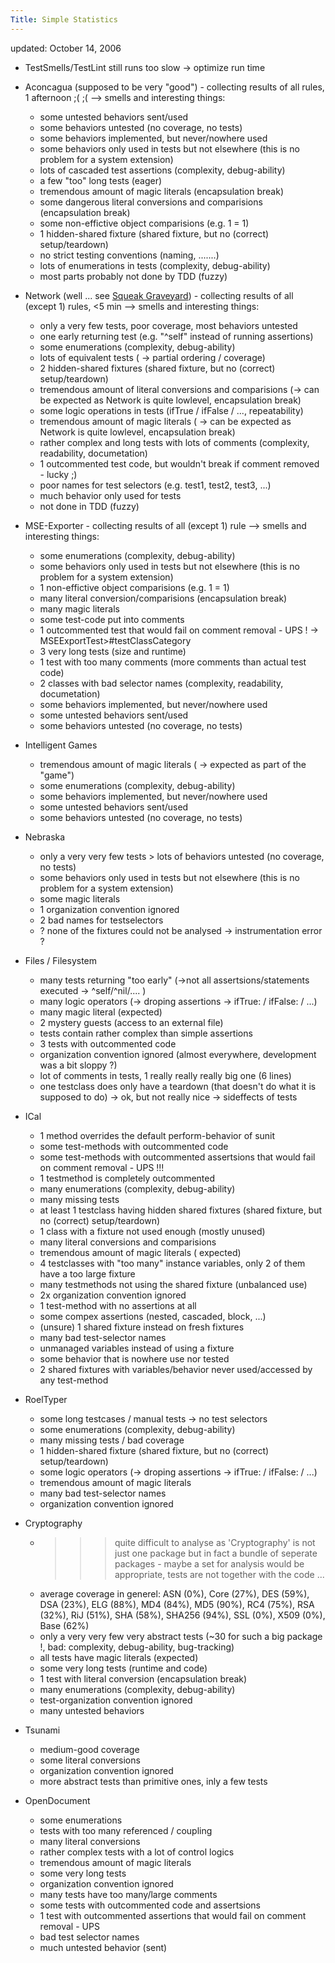 ```yaml
---
Title: Simple Statistics
---
```


updated: October 14, 2006


-  TestSmells/TestLint still runs too slow -> optimize run time


-  Aconcagua (supposed to be very "good") - collecting results of all rules, 1 afternoon ;(  ;(  &mdash;> smells and interesting things:
	-  some untested behaviors sent/used
	-  some behaviors untested (no coverage, no tests)
	-  some behaviors implemented, but never/nowhere used
	-  some behaviors only used in tests but not elsewhere (this is no problem for a system extension)
	-  lots of cascaded test assertions (complexity, debug-ability)
	-  a few "too" long tests (eager)
	-  tremendous amount of magic literals (encapsulation break)
	-  some dangerous literal conversions and comparisions (encapsulation break)
	-  some non-effictive object comparisions (e.g. 1 = 1)
	-  1 hidden-shared fixture (shared fixture, but no (correct) setup/teardown)
	-  no strict testing conventions (naming, .......)
	-  lots of enumerations in tests (complexity, debug-ability)
	-  most parts probably not done by TDD (fuzzy)



-  Network (well ... see [Squeak Graveyard](%base_url%/wiki/alumni/stefanreichhart/squeakgraveyard)) - collecting results of all (except 1) rules, <5 min &mdash;> smells and interesting things:
	-  only a very few tests, poor coverage, most behaviors untested
	-  one early returning test (e.g. "^self" instead of running assertions)
	-  some enumerations (complexity, debug-ability)
	-  lots of equivalent tests ( -> partial ordering / coverage)
	-  2 hidden-shared fixtures (shared fixture, but no (correct) setup/teardown)
	-  tremendous amount of  literal conversions and comparisions (-> can be expected as Network is quite lowlevel, encapsulation break)
	-  some logic operations in tests (ifTrue / ifFalse / ..., repeatability)
	-  tremendous amount of magic literals ( -> can be expected as Network is quite lowlevel, encapsulation break)
	-  rather complex and long tests with lots of comments (complexity, readability, documetation)
	-  1 outcommented test code, but wouldn't break if comment removed - lucky ;)
	-  poor names for test selectors (e.g. test1, test2, test3, ...)
	-  much behavior only used for tests
	-  not done in TDD (fuzzy)



-  MSE-Exporter - collecting results of all (except 1) rule &mdash;> smells and interesting things:
	-  some enumerations (complexity, debug-ability)
	-  some behaviors only used in tests but not elsewhere (this is no problem for a system extension)
	-  1 non-effictive object comparisions (e.g. 1 = 1)
	-  many literal conversion/comparisions (encapsulation break)
	-  many magic literals
	-  some test-code put into comments
	-  1 outcommented test that would fail on comment removal - UPS ! -> MSEExportTest>#testClassCategory
	-  3 very long tests (size and runtime)
	-  1 test with too many comments (more comments than actual test code)
	-  2 classes with bad selector  names (complexity, readability, documetation)
	-  some behaviors implemented, but never/nowhere used
	-  some untested behaviors sent/used
	-  some behaviors untested (no coverage, no tests)



-  Intelligent Games
	-  tremendous amount of magic literals ( -> expected as part of the "game")
	-  some enumerations (complexity, debug-ability)
	-  some behaviors implemented, but never/nowhere used
	-  some untested behaviors sent/used
	-  some behaviors untested (no coverage, no tests)



- Nebraska
	-  only a very very few tests >  lots of behaviors untested (no coverage, no tests)
	-  some behaviors only used in tests but not elsewhere (this is no problem for a system extension)
	-  some magic literals
	-  1 organization convention ignored
	-  2 bad names for testselectors
	-   ? none of the fixtures could not be analysed -> instrumentation error ? 



-  Files / Filesystem
	-  many tests returning "too early" (->not all assertsions/statements executed -> ^self/^nil/.... )
	-  many logic operators (-> droping assertions -> ifTrue: / ifFalse: / ...)
	-  many magic literal (expected)
	-  2 mystery guests (access to an external file)
	-  tests contain rather complex than simple assertions
	-  3 tests with outcommented code
	-  organization convention ignored (almost everywhere, development was a bit sloppy ?)
	-  lot of comments in tests, 1 really really really big one (6 lines)
	-  one testclass does only have a teardown (that doesn't do what it is supposed to do) -> ok, but not really nice -> sideffects of tests



-  ICal
	-  1 method overrides the default perform-behavior of sunit
	-  some test-methods with outcommented code
	-  some test-methods with outcommented assertsions that would fail on comment removal - UPS !!! 
	-  1 testmethod is completely outcommented
	-  many enumerations (complexity, debug-ability)
	-  many missing tests
	-  at least 1 testclass having hidden shared fixtures (shared fixture, but no (correct) setup/teardown)
	-  1 class with a fixture not used enough (mostly unused)
	-  many literal conversions and comparisions
	-  tremendous amount of magic literals ( expected)
	-  4 testclasses with "too many" instance variables, only 2 of them have a too large fixture
	-  many testmethods not using the shared fixture (unbalanced use)
	-  2x organization convention ignored
	-  1 test-method with no assertions at all
	-  some compex assertions (nested, cascaded, block, ...)
	-  (unsure) 1 shared fixture instead on fresh fixtures
	-  many bad test-selector names
	-  unmanaged variables instead of using a fixture
	-  some behavior that is nowhere use nor tested
	-  2 shared fixtures with variables/behavior never used/accessed by any test-method



-  RoelTyper
	-  some long testcases / manual tests -> no test selectors
	-  some enumerations (complexity, debug-ability)
	-  many missing tests / bad coverage
	-  1 hidden-shared fixture (shared fixture, but no (correct) setup/teardown)
	-  some logic operators (-> droping assertions -> ifTrue: / ifFalse: / ...)
	-  tremendous amount of magic literals
	-  many bad test-selector names
	-  organization convention ignored



-  Cryptography
	-  >>> quite difficult to analyse as 'Cryptography' is not just one package but in fact a bundle of seperate packages - maybe a set for analysis would be appropriate, tests are not together with the code ...
	-  average coverage in generel: ASN (0%), Core (27%), DES (59%), DSA (23%), ELG (88%), MD4 (84%), MD5 (90%), RC4 (75%), RSA (32%), RiJ (51%), SHA (58%), SHA256 (94%), SSL (0%), X509 (0%), Base (62%) 
	-  only a very very few very abstract tests (~30 for such a big package !, bad: complexity, debug-ability, bug-tracking)
	-  all tests have magic literals (expected)
	-  some very long tests (runtime and code)
	-  1 test with literal conversion (encapsulation break)
	-  many enumerations (complexity, debug-ability)
	-  test-organization convention ignored
	-  many untested behaviors



-  Tsunami
	-  medium-good coverage
	-  some literal conversions
	-  organization convention ignored
	-  more abstract tests than primitive ones, inly a few tests



-  OpenDocument
	-  some enumerations
	-  tests with too many referenced / coupling
	-  many literal conversions
	-  rather complex tests with a lot of control logics
	-  tremendous amount of magic literals
	-  some very long tests
	-  organization convention ignored
	-  many tests have too many/large comments
	-  some tests with outcommented code and assertsions
	-  1 test with outcommented assertions that would fail on comment removal - UPS
	-  bad test selector names
	-  much untested behavior (sent)

